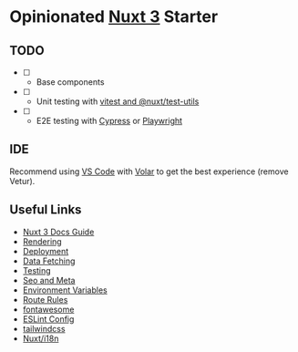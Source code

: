 # Opinionated [Nuxt 3](https://nuxt.com/docs) Starter

## TODO

- [ ] - Base components
- [ ] - Unit testing with [vitest and @nuxt/test-utils](https://nuxt.com/docs/getting-started/testing)
- [ ] - E2E testing with [Cypress](https://cypress.io) or [Playwright](https://playwright.dev)

## IDE

Recommend using [VS Code](https://code.visualstudio.com) with [Volar](https://github.com/johnsoncodehk/volar) to get the best experience (remove Vetur).

## Useful Links

- [Nuxt 3 Docs Guide](https://nuxt.com/docs/guide)
- [Rendering](https://nuxt.com/docs/guide/concepts/rendering#coming-in-nuxt-3)
- [Deployment](https://nuxt.com/docs/getting-started/deployment)
- [Data Fetching](https://nuxt.com/docs/getting-started/data-fetching)
- [Testing](https://nuxt.com/docs/getting-started/testing)
- [Seo and Meta](https://nuxt.com/docs/getting-started/seo-meta)
- [Environment Variables](https://nuxt.com/docs/getting-started/configuration#environment-variables-and-private-tokens)
- [Route Rules](https://nuxt.com/docs/guide/concepts/rendering#route-rules)
- [fontawesome](https://fontawesome.com/search?o=r&m=free)
- [ESLint Config](https://github.com/antfu/eslint-config)
- [tailwindcss](https://tailwindcss.com/docs)
- [Nuxt/i18n](https://v8.i18n.nuxtjs.org)
